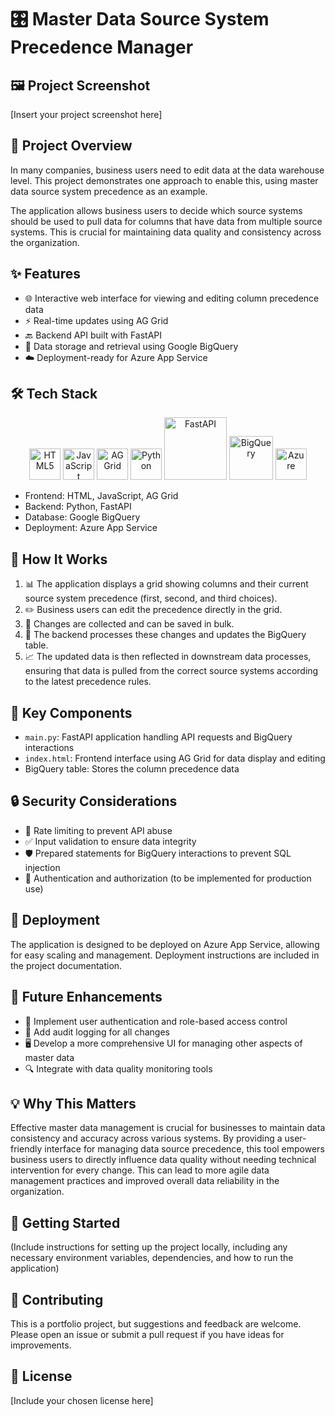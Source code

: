# 🎛️ Master Data Source System Precedence Manager

## 🖼️ Project Screenshot
[Insert your project screenshot here]

## 🚀 Project Overview

In many companies, business users need to edit data at the data warehouse level. This project demonstrates one approach to enable this, using master data source system precedence as an example. 

The application allows business users to decide which source systems should be used to pull data for columns that have data from multiple source systems. This is crucial for maintaining data quality and consistency across the organization.

## ✨ Features

- 🌐 Interactive web interface for viewing and editing column precedence data
- ⚡ Real-time updates using AG Grid
- 🔙 Backend API built with FastAPI
- 💾 Data storage and retrieval using Google BigQuery
- ☁️ Deployment-ready for Azure App Service

## 🛠️ Tech Stack

<p align="center">
  <img src="https://upload.wikimedia.org/wikipedia/commons/thumb/6/61/HTML5_logo_and_wordmark.svg/120px-HTML5_logo_and_wordmark.svg.png" alt="HTML5" width="50"/>
  <img src="https://upload.wikimedia.org/wikipedia/commons/thumb/6/6a/JavaScript-logo.png/120px-JavaScript-logo.png" alt="JavaScript" width="50"/>
  <img src="https://www.ag-grid.com/images/ag-grid-logo.png" alt="AG Grid" height="50"/>
  <img src="https://upload.wikimedia.org/wikipedia/commons/thumb/c/c3/Python-logo-notext.svg/121px-Python-logo-notext.svg.png" alt="Python" width="50"/>
  <img src="https://fastapi.tiangolo.com/img/logo-margin/logo-teal.png" alt="FastAPI" width="100"/>
  <img src="https://upload.wikimedia.org/wikipedia/commons/thumb/2/29/Google-BigQuery-Logo.svg/120px-Google-BigQuery-Logo.svg.png" alt="BigQuery" width="70"/>
  <img src="https://upload.wikimedia.org/wikipedia/commons/thumb/f/fa/Microsoft_Azure.svg/150px-Microsoft_Azure.svg.png" alt="Azure" width="50"/>
</p>

- Frontend: HTML, JavaScript, AG Grid
- Backend: Python, FastAPI
- Database: Google BigQuery
- Deployment: Azure App Service

## 🔧 How It Works

1. 📊 The application displays a grid showing columns and their current source system precedence (first, second, and third choices).
2. ✏️ Business users can edit the precedence directly in the grid.
3. 💾 Changes are collected and can be saved in bulk.
4. 🔄 The backend processes these changes and updates the BigQuery table.
5. 📈 The updated data is then reflected in downstream data processes, ensuring that data is pulled from the correct source systems according to the latest precedence rules.

## 🧩 Key Components

- `main.py`: FastAPI application handling API requests and BigQuery interactions
- `index.html`: Frontend interface using AG Grid for data display and editing
- BigQuery table: Stores the column precedence data

## 🔒 Security Considerations

- 🚦 Rate limiting to prevent API abuse
- ✅ Input validation to ensure data integrity
- 🛡️ Prepared statements for BigQuery interactions to prevent SQL injection
- 🔐 Authentication and authorization (to be implemented for production use)

## 🚀 Deployment

The application is designed to be deployed on Azure App Service, allowing for easy scaling and management. Deployment instructions are included in the project documentation.

## 🔮 Future Enhancements

- 👤 Implement user authentication and role-based access control
- 📝 Add audit logging for all changes
- 🖥️ Develop a more comprehensive UI for managing other aspects of master data
- 🔍 Integrate with data quality monitoring tools

## 💡 Why This Matters

Effective master data management is crucial for businesses to maintain data consistency and accuracy across various systems. By providing a user-friendly interface for managing data source precedence, this tool empowers business users to directly influence data quality without needing technical intervention for every change. This can lead to more agile data management practices and improved overall data reliability in the organization.

## 🏁 Getting Started

(Include instructions for setting up the project locally, including any necessary environment variables, dependencies, and how to run the application)

## 🤝 Contributing

This is a portfolio project, but suggestions and feedback are welcome. Please open an issue or submit a pull request if you have ideas for improvements.

## 📄 License

[Include your chosen license here]
